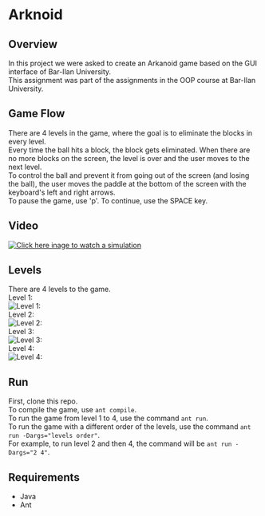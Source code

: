 # Arknoid
## Overview
In this project we were asked to create an Arkanoid game based on the GUI interface of Bar-Ilan University.  
This assignment was part of the assignments in the OOP course at Bar-Ilan University.

## Game Flow
There are 4 levels in the game, where the goal is to eliminate the blocks in every level.  
Every time the ball hits a block, the block gets eliminated. When there are no more blocks on the screen, the level is over and the user moves to the next level.  
To control the ball and prevent it from going out of the screen (and losing the ball), the user moves the paddle at the bottom of the screen with the keyboard's left and right arrows.  
To pause the game, use 'p'. To continue, use the SPACE key.
## Video
[![Click here inage to watch a simulation](https://drive.google.com/file/d/1o74tCmMaXu39jZkR1XYsM54vT7zEUuj9/view?usp=sharing)](https://youtu.be/ZRs-i-LH3bg)
## Levels
There are 4 levels to the game.  
Level 1:  
![Level 1:](https://drive.google.com/uc?id=1UAoPUZleWiycQaDnUeu2Ovu6f-sM_6ru)  
Level 2:  
![Level 2:](https://drive.google.com/uc?id=1GE3_lY6ipFcU6tiyUYooLr8WzyCviniz)  
Level 3:  
![Level 3:](https://drive.google.com/uc?id=1VlVYl2PXROixHkE5GEuc7KHp1ssHEIgc)  
Level 4:  
![Level 4:](https://drive.google.com/uc?id=1Apc4wq__ZiylPmA1BZ-RZnp7CMHctqSa)  



## Run
First, clone this repo.  
To compile the game, use `ant compile`.  
To run the game from level 1 to 4, use the command `ant run`.  
To run the game with a different order of the levels, use the command `ant run -Dargs="levels order"`.  
For example, to run level 2 and then 4, the command will be `ant run -Dargs="2 4"`.

## Requirements
* Java
* Ant
